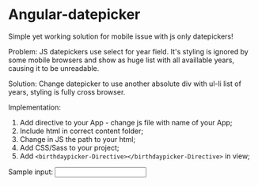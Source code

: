 # Angular-datepicker


Simple yet working solution for mobile issue with js only datepickers!


Problem:
JS datepickers use select for year field. It's styling is ignored by some mobile browsers and show as huge list with all availlable years, causing it to be unreadable. 

Solution:
Change datepicker to use another absolute div with ul-li list of years, styling is fully cross browser.



Implementation:
 1. Add directive to your App - change js file with name of your App;
 2. Include html in correct content folder;
 3. Change in JS the path to your html;
 4. Add CSS/Sass to your project;
 5. Add `<birthdaypicker-Directive></birthdaypicker-Directive>` in view;

 
 Sample input:
 <input type="text"
                     name="Birthdate"
                     ng-model="Birthdate" ng-click="openpopup()" ng-keydown="ignore($event)">